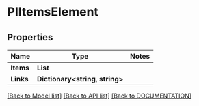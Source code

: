 # PIItemsElement

## Properties
Name | Type | Notes
------------ | ------------- | -------------
**Items** | **List<PIElement>**
**Links** | **Dictionary<string, string>**

[[Back to Model list]](../../DOCUMENTATION.md#documentation-for-models) [[Back to API list]](../../DOCUMENTATION.md#documentation-for-api-endpoints) [[Back to DOCUMENTATION]](../../DOCUMENTATION.md)
